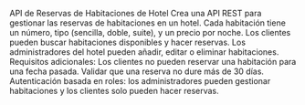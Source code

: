API de Reservas de Habitaciones de Hotel
Crea una API REST para gestionar las reservas de habitaciones en un hotel. Cada habitación tiene un número, 
tipo (sencilla, doble, suite), y un precio por noche. Los clientes pueden buscar habitaciones disponibles y hacer reservas. 
Los administradores del hotel pueden añadir, editar o eliminar habitaciones.
Requisitos adicionales:
Los clientes no pueden reservar una habitación para una fecha pasada.
Validar que una reserva no dure más de 30 días.
Autenticación basada en roles: los administradores pueden gestionar habitaciones y los clientes solo pueden hacer reservas.
